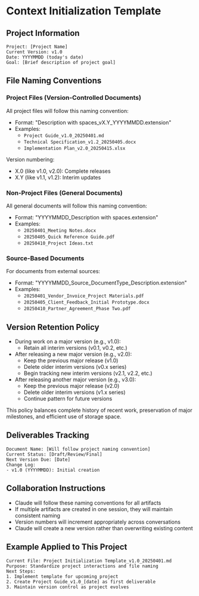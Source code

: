 # Context Initialization Template

## Project Information

```
Project: [Project Name]
Current Version: v1.0
Date: YYYYMMDD (today's date)
Goal: [Brief description of project goal]
```

## File Naming Conventions

### Project Files (Version-Controlled Documents)
All project files will follow this naming convention:
- Format: "Description with spaces_vX.Y_YYYYMMDD.extension"
- Examples:
  - `Project Guide_v1.0_20250401.md`
  - `Technical Specification_v1.2_20250405.docx`
  - `Implementation Plan_v2.0_20250415.xlsx`

Version numbering:
- X.0 (like v1.0, v2.0): Complete releases
- X.Y (like v1.1, v1.2): Interim updates

### Non-Project Files (General Documents)
All general documents will follow this naming convention:
- Format: "YYYYMMDD_Description with spaces.extension"
- Examples:
  - `20250401_Meeting Notes.docx`
  - `20250405_Quick Reference Guide.pdf`
  - `20250410_Project Ideas.txt`

### Source-Based Documents
For documents from external sources:
- Format: "YYYYMMDD_Source_DocumentType_Description.extension"
- Examples:
  - `20250401_Vendor_Invoice_Project Materials.pdf`
  - `20250405_Client_Feedback_Initial Prototype.docx`
  - `20250410_Partner_Agreement_Phase Two.pdf`

## Version Retention Policy
- During work on a major version (e.g., v1.0):
  - Retain all interim versions (v0.1, v0.2, etc.)
- After releasing a new major version (e.g., v2.0):
  - Keep the previous major release (v1.0)
  - Delete older interim versions (v0.x series)
  - Begin tracking new interim versions (v2.1, v2.2, etc.)
- After releasing another major version (e.g., v3.0):
  - Keep the previous major release (v2.0)
  - Delete older interim versions (v1.x series)
  - Continue pattern for future versions

This policy balances complete history of recent work, preservation of major milestones, and efficient use of storage space.

## Deliverables Tracking
```
Document Name: [Will follow project naming convention]
Current Status: [Draft/Review/Final]
Next Version Due: [Date]
Change Log:
- v1.0 (YYYYMMDD): Initial creation
```

## Collaboration Instructions
- Claude will follow these naming conventions for all artifacts
- If multiple artifacts are created in one session, they will maintain consistent naming
- Version numbers will increment appropriately across conversations
- Claude will create a new version rather than overwriting existing content

## Example Applied to This Project
```
Current File: Project Initialization Template_v1.0_20250401.md
Purpose: Standardize project interactions and file naming
Next Steps: 
1. Implement template for upcoming project
2. Create Project Guide_v1.0_[date] as first deliverable
3. Maintain version control as project evolves
```